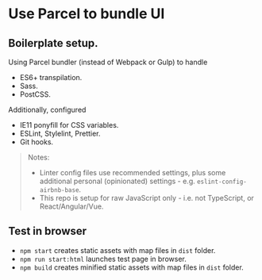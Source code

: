 # Use Parcel to bundle UI

## Boilerplate setup.

Using Parcel bundler (instead of Webpack or Gulp) to handle

* ES6+ transpilation.
* Sass.
* PostCSS.

Additionally, configured

* IE11 ponyfill for CSS variables.
* ESLint, Stylelint, Prettier.
* Git hooks.

> Notes:
> * Linter config files use recommended settings, plus some additional personal (opinionated) settings - e.g. `eslint-config-airbnb-base`.
> * This repo is setup for raw JavaScript only - i.e. not TypeScript, or React/Angular/Vue.

## Test in browser

* `npm start` creates static assets with map files in `dist` folder.
* `npm run start:html` launches test page in browser.
* `npm build` creates minified static assets with map files in `dist` folder.
